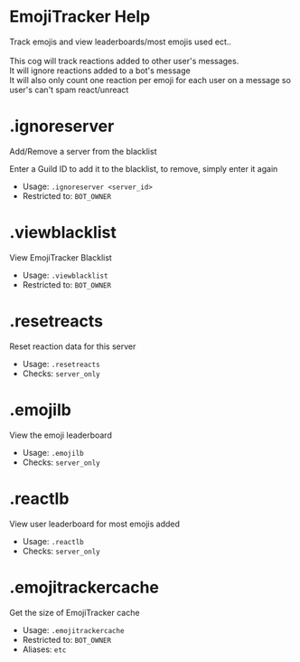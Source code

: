 # EmojiTracker Help

Track emojis and view leaderboards/most emojis used ect..<br/><br/>This cog will track reactions added to other user's messages.<br/>It will ignore reactions added to a bot's message<br/>It will also only count one reaction per emoji for each user on a message so user's can't spam react/unreact

# .ignoreserver
Add/Remove a server from the blacklist<br/>

Enter a Guild ID to add it to the blacklist, to remove, simply enter it again<br/>
 - Usage: `.ignoreserver <server_id>`
 - Restricted to: `BOT_OWNER`
# .viewblacklist
View EmojiTracker Blacklist<br/>
 - Usage: `.viewblacklist`
 - Restricted to: `BOT_OWNER`
# .resetreacts
Reset reaction data for this server<br/>
 - Usage: `.resetreacts`
 - Checks: `server_only`
# .emojilb
View the emoji leaderboard<br/>
 - Usage: `.emojilb`
 - Checks: `server_only`
# .reactlb
View user leaderboard for most emojis added<br/>
 - Usage: `.reactlb`
 - Checks: `server_only`
# .emojitrackercache
Get the size of EmojiTracker cache<br/>
 - Usage: `.emojitrackercache`
 - Restricted to: `BOT_OWNER`
 - Aliases: `etc`
